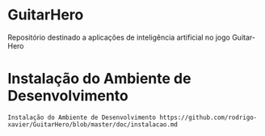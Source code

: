 # GuitarHero
Repositório destinado a aplicações de inteligência artificial no jogo Guitar-Hero

Instalação do Ambiente de Desenvolvimento
=========================================
   `Instalação do Ambiente de Desenvolvimento https://github.com/rodrigo-xavier/GuitarHero/blob/master/doc/instalacao.md`
